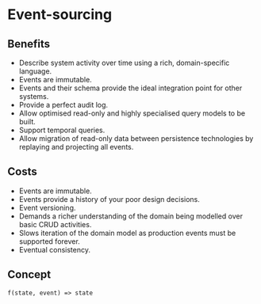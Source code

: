 # Event-sourcing

## Benefits

- Describe system activity over time using a rich, domain-specific language.
- Events are immutable.
- Events and their schema provide the ideal integration point for other systems.
- Provide a perfect audit log.
- Allow optimised read-only and highly specialised query models to be built.
- Support temporal queries.
- Allow migration of read-only data between persistence technologies by replaying and projecting all events.

## Costs

- Events are immutable.
- Events provide a history of your poor design decisions.
- Event versioning.
- Demands a richer understanding of the domain being modelled over basic CRUD activities.
- Slows iteration of the domain model as production events must be supported forever.
- Eventual consistency.

## Concept

```
f(state, event) => state
```
